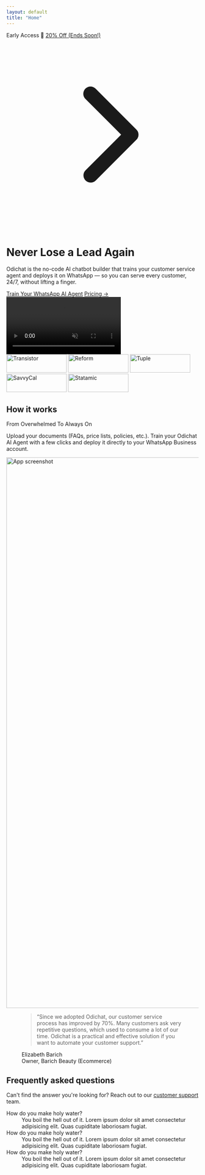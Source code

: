 ```yaml
---
layout: default
title: "Home"
---
```

<!-- ************************* -->
<!-- Hero -->
<!-- ************************* -->
<div class="">
  <div class="relative isolate pt-1">
    <div class="mx-auto max-w-7xl px-6 py-8 sm:py-24 lg:flex lg:items-center lg:gap-x-10 lg:px-8">
      <div class="mx-auto max-w-2xl lg:mx-0 lg:flex-auto">
        <div class="flex">
          <div class="relative flex items-center gap-x-4 rounded-full bg-white px-4 py-1 text-sm/6 text-gray-600 ring-1 ring-gray-900/10 hover:ring-gray-900/20">
            <span class="font-semibold text-info bg-gradient-to-r from-gray-700 to-gray-500 inline-block text-transparent bg-clip-text bg-gradient-to-r from-gray-700 via-[#FF8F2D] to-gray-500">Early Access 🚀</span>
            <span class="h-4 w-px bg-gray-900/10" aria-hidden="true"></span>
            <a href="#" class="flex items-center gap-x-1">
              <span class="absolute inset-0" aria-hidden="true"></span>
              20% Off (Ends Soon!)
              <svg class="-mr-2 size-5 text-gray-400" viewBox="0 0 20 20" fill="currentColor" aria-hidden="true" data-slot="icon">
                <path fill-rule="evenodd" d="M8.22 5.22a.75.75 0 0 1 1.06 0l4.25 4.25a.75.75 0 0 1 0 1.06l-4.25 4.25a.75.75 0 0 1-1.06-1.06L11.94 10 8.22 6.28a.75.75 0 0 1 0-1.06Z" clip-rule="evenodd" />
              </svg>
            </a>
          </div>
        </div>
        <h1 class="mt-10 text-5xl font-semibold tracking-tight text-pretty text-base-content sm:text-7xl ">Never Lose a Lead Again</h1>
        <p class="mt-8 text-lg font-medium text-pretty text-gray-500 sm:text-xl/8">Odichat is the no-code AI chatbot builder that trains your customer service agent and deploys it on WhatsApp — so you can serve every customer, 24/7, without lifting a finger.</p>
        <div class="mt-10 flex items-center gap-x-6">
          <a href="#" class="btn btn-primary">Train Your WhatsApp AI Agent</a>
          <a href="{{ "/pricing" | relative_url }}" class="text-sm/6 font-semibold text-base-content">Pricing <span aria-hidden="true">→</span></a>
        </div>
      </div>
      <div class="mt-16 sm:mt-24 lg:mt-0 lg:flex-1 flex items-center justify-center max-w-[366px]">
        <video 
          class="w-full h-full object-cover rounded-4xl border-8 border-base-content"
          autoplay 
          loop 
          muted 
          playsinline
        >
          <source src="https://conversalo.nyc3.cdn.digitaloceanspaces.com/katys_hero_demo.mp4" type="video/mp4">
          Your browser does not support the video tag.
        </video>
      </div>
    </div>
  </div>
</div>



<!-- ************************* -->
<!-- Logos -->
<!-- ************************* -->
<div class="bg-white py-24 sm:py-32">
  <div class="mx-auto max-w-7xl px-6 lg:px-8">
    <div class="mx-auto grid max-w-lg grid-cols-4 items-center gap-x-8 gap-y-12 sm:max-w-xl sm:grid-cols-6 sm:gap-x-10 sm:gap-y-14 lg:mx-0 lg:max-w-none lg:grid-cols-5">
      <img class="col-span-2 max-h-12 w-full object-contain lg:col-span-1" src="https://conversalo.nyc3.cdn.digitaloceanspaces.com/el_barich_2.png" alt="Transistor" width="158" height="48">
      <img class="col-span-2 max-h-12 w-full object-contain lg:col-span-1" src="https://tailwindcss.com/plus-assets/img/logos/158x48/reform-logo-gray-900.svg" alt="Reform" width="158" height="48">
      <img class="col-span-2 max-h-12 w-full object-contain lg:col-span-1" src="https://tailwindcss.com/plus-assets/img/logos/158x48/tuple-logo-gray-900.svg" alt="Tuple" width="158" height="48">
      <img class="col-span-2 max-h-12 w-full object-contain sm:col-start-2 lg:col-span-1" src="https://tailwindcss.com/plus-assets/img/logos/158x48/savvycal-logo-gray-900.svg" alt="SavvyCal" width="158" height="48">
      <img class="col-span-2 col-start-2 max-h-12 w-full object-contain sm:col-start-auto lg:col-span-1" src="https://tailwindcss.com/plus-assets/img/logos/158x48/statamic-logo-gray-900.svg" alt="Statamic" width="158" height="48">
    </div>
  </div>
</div>

<!-- ************************* -->
<!-- Problem / Pain Section -->
<!-- ************************* -->
<!-- <div class="overflow-hidden bg-white py-24 sm:py-32">
  <div class="mx-auto max-w-7xl px-6 lg:px-8">
    <div class="mx-auto grid max-w-2xl grid-cols-1 gap-x-8 gap-y-16 sm:gap-y-20 lg:mx-0 lg:max-w-none lg:grid-cols-2">
      <div class="lg:ml-auto lg:pt-4 lg:pl-4">
        <div class="lg:max-w-lg">
          <h2 class="text-base/7 font-semibold bg-gradient-to-r from-gray-700 via-[#E15C29] to-gray-500 inline-block text-transparent bg-clip-text">It's not your fault</h2>
          <p class="mt-2 text-4xl font-semibold tracking-tight text-pretty text-base-content sm:text-5xl">You're not ignoring your customers. You're overwhelmed.</p>
          <p class="mt-6 text-lg/8 text-base-content">When you're running a business, every message matters — but answering hundreds of repetitive customer questions every day? Impossible.</p>
          <p class="mt-6 text-lg/8 text-base-content">Limited time, limited staff, and the stress of managing it all means valuable leads slip away. It's not your fault. Until now, there was no easy way to stay on top without burning yourself out.</p>
        </div>
      </div>
      <div class="flex items-start justify-end lg:order-first">
        <img src="https://tailwindcss.com/plus-assets/img/component-images/dark-project-app-screenshot.png" alt="Product screenshot" class="w-[48rem] max-w-none rounded-xl shadow-xl ring-1 ring-gray-400/10 sm:w-[57rem]" width="2432" height="1442">
      </div>
    </div>
  </div>
</div> -->

<!-- ************************* -->
<!-- Value Proposition / Solution Section -->
<!-- ************************* -->
<!-- <div class="overflow-hidden bg-white py-24 sm:py-32">
  <div class="mx-auto max-w-7xl px-6 lg:px-8">
    <div class="mx-auto grid max-w-2xl grid-cols-1 gap-x-8 gap-y-16 sm:gap-y-20 lg:mx-0 lg:max-w-none lg:grid-cols-2">
      <div class="lg:pt-4 lg:pr-8">
        <div class="lg:max-w-lg">
          <h2 class="text-base/7 font-semibold text-info bg-gradient-to-r from-gray-700 to-gray-500 inline-block text-transparent bg-clip-text bg-gradient-to-r from-gray-700 via-[#027F94] to-gray-500">Let us handle it</h2>
          <p class="mt-2 text-4xl font-semibold tracking-tight text-pretty text-base-content sm:text-5xl">Win every customer conversation (automatically)</p>
          <p class="mt-6 text-lg/8 text-gray-600">Odichat lets you easily create an AI-powered customer service agent, trained on your documents (FAQs, service policies, catalogs) — and launches it directly inside WhatsApp.</p>
          <dl class="mt-10 max-w-xl space-y-8 text-base/7 text-gray-600 lg:max-w-none">
            <div class="relative pl-9">
              <dt class="inline font-semibold text-base-content">
                <svg xmlns="http://www.w3.org/2000/svg" class="absolute top-1 left-1 size-5 text-info" fill="none" viewBox="0 0 24 24" stroke-width="1.5" stroke="currentColor" data-slot="icon">
                  <path stroke-linecap="round" stroke-linejoin="round" d="M12 6v6h4.5m4.5 0a9 9 0 1 1-18 0 9 9 0 0 1 18 0Z" />
                </svg>
                24/7 Replies
              </dt>
              <dd class="inline">Never miss a lead again, even after business hours.</dd>
            </div>
            <div class="relative pl-9">
              <dt class="inline font-semibold text-base-content">
                <svg xmlns="http://www.w3.org/2000/svg" fill="none" viewBox="0 0 24 24" stroke-width="1.5" stroke="currentColor" class="absolute top-1 left-1 size-5 text-info">
                  <path stroke-linecap="round" stroke-linejoin="round" d="m3.75 13.5 10.5-11.25L12 10.5h8.25L9.75 21.75 12 13.5H3.75Z" />
                </svg>
                Instant Answers.
              </dt>
              <dd class="inline">Respond to customer questions in seconds, without lifting a finger.</dd>
            </div>
            <div class="relative pl-9">
              <dt class="inline font-semibold text-base-content">
                <svg xmlns="http://www.w3.org/2000/svg" fill="none" viewBox="0 0 24 24" stroke-width="1.5" stroke="currentColor" class="absolute top-1 left-1 size-5 text-info">
                  <path stroke-linecap="round" stroke-linejoin="round" d="M8.625 12a.375.375 0 1 1-.75 0 .375.375 0 0 1 .75 0Zm0 0H8.25m4.125 0a.375.375 0 1 1-.75 0 .375.375 0 0 1 .75 0Zm0 0H12m4.125 0a.375.375 0 1 1-.75 0 .375.375 0 0 1 .75 0Zm0 0h-.375M21 12c0 4.556-4.03 8.25-9 8.25a9.764 9.764 0 0 1-2.555-.337A5.972 5.972 0 0 1 5.41 20.97a5.969 5.969 0 0 1-.474-.065 4.48 4.48 0 0 0 .978-2.025c.09-.457-.133-.901-.467-1.226C3.93 16.178 3 14.189 3 12c0-4.556 4.03-8.25 9-8.25s9 3.694 9 8.25Z" />
                </svg>
                WhatsApp Native.
              </dt>
              <dd class="inline">Your AI agent speaks where your customers are most comfortable.</dd>
            </div>
          </dl>
          <p class="mt-6 text-lg/8 text-gray-600">
            No code. No stress. Just more closed sales, happier clients, and more hours back in your day.
          </p>
        </div>
      </div>
      <img src="https://tailwindcss.com/plus-assets/img/component-images/dark-project-app-screenshot.png" alt="Product screenshot" class="w-[48rem] max-w-none rounded-xl shadow-xl ring-1 ring-gray-400/10 sm:w-[57rem] md:-ml-4 lg:-ml-0" width="2432" height="1442">
    </div>
  </div>
</div> -->


<!-- ************************* -->
<!-- How It Works -->
<!-- ************************* -->
<div class="bg-white py-24 sm:py-32">
  <div class="mx-auto max-w-7xl px-6 lg:px-8">
    <div class="mx-auto max-w-2xl sm:text-center">
      <h2 class="text-base/7 font-semibold text-info bg-gradient-to-r from-gray-700 to-gray-500 inline-block text-transparent bg-clip-text bg-gradient-to-r from-gray-700 to-gray-500">How it works</h2>
      <p class="mt-2 text-4xl font-semibold tracking-tight text-pretty text-base-content sm:text-5xl sm:text-balance">From Overwhelmed To Always On</p>
      <p class="mt-6 text-lg/8 text-gray-600">Upload your documents (FAQs, price lists, policies, etc.). Train your Odichat AI Agent with a few clicks and deploy it directly to your WhatsApp Business account.</p>
    </div>
  </div>
  <div class="relative overflow-hidden pt-16">
    <div class="mx-auto max-w-7xl px-6 lg:px-8">
      <img src="https://odisea.nyc3.cdn.digitaloceanspaces.com/assets/screenshot_playground.jpeg" alt="App screenshot" class="mb-[-12%] rounded-xl shadow-2xl ring-1 ring-gray-900/10" width="2432" height="1442">
      <div class="relative" aria-hidden="true">
        <div class="absolute -inset-x-20 bottom-0 bg-linear-to-t from-white pt-[7%]"></div>
      </div>
    </div>
  </div>
</div>


<!-- ************************* -->
<!-- Testimonials -->
<!-- ************************* -->
<div class="bg-white py-16 sm:py-24">
  <div class="mx-auto max-w-7xl sm:px-6 lg:px-8">
    <div class="relative overflow-hidden bg-gray-900 px-6 py-20 shadow-xl sm:rounded-3xl sm:px-10 sm:py-24 md:px-12 lg:px-20">
      <img class="absolute inset-0 size-full object-cover brightness-150 saturate-0" src="https://images.unsplash.com/photo-1601381718415-a05fb0a261f3?ixid=MXwxMjA3fDB8MHxwcm9maWxlLXBhZ2V8ODl8fHxlbnwwfHx8&ixlib=rb-1.2.1&auto=format&fit=crop&w=1216&q=80" alt="">
      <div class="absolute inset-0 bg-gray-900/90 mix-blend-multiply"></div>
      <div class="absolute -top-56 -left-80 transform-gpu blur-3xl" aria-hidden="true">
        <div class="aspect-1097/845 w-[68.5625rem] bg-linear-to-r from-primary to-secondary opacity-[0.45]" style="clip-path: polygon(74.1% 44.1%, 100% 61.6%, 97.5% 26.9%, 85.5% 0.1%, 80.7% 2%, 72.5% 32.5%, 60.2% 62.4%, 52.4% 68.1%, 47.5% 58.3%, 45.2% 34.5%, 27.5% 76.7%, 0.1% 64.9%, 17.9% 100%, 27.6% 76.8%, 76.1% 97.7%, 74.1% 44.1%)"></div>
      </div>
      <div class="hidden md:absolute md:bottom-16 md:left-[50rem] md:block md:transform-gpu md:blur-3xl" aria-hidden="true">
        <div class="aspect-1097/845 w-[68.5625rem] bg-linear-to-r from-[#ff4694] to-[#776fff] opacity-25" style="clip-path: polygon(74.1% 44.1%, 100% 61.6%, 97.5% 26.9%, 85.5% 0.1%, 80.7% 2%, 72.5% 32.5%, 60.2% 62.4%, 52.4% 68.1%, 47.5% 58.3%, 45.2% 34.5%, 27.5% 76.7%, 0.1% 64.9%, 17.9% 100%, 27.6% 76.8%, 76.1% 97.7%, 74.1% 44.1%)"></div>
      </div>
      <div class="relative mx-auto max-w-2xl lg:mx-0">
        <img class="h-12 w-auto" src="https://tailwindcss.com/plus-assets/img/logos/workcation-logo-white.svg" alt="">
        <figure>
          <blockquote class="mt-6 text-lg font-semibold text-white sm:text-xl/8">
            <p>“Since we adopted Odichat, our customer service process has improved by 70%. Many customers ask very repetitive questions, which used to consume a lot of our time. Odichat is a practical and effective solution if you want to automate your customer support.”</p>
          </blockquote>
          <figcaption class="mt-6 text-base text-white">
            <div class="font-semibold">Elizabeth Barich</div>
            <div class="mt-1">Owner, Barich Beauty (Ecommerce)</div>
          </figcaption>
        </figure>
      </div>
    </div>
  </div>
</div>

<!-- ************************* -->
<!-- FAQs -->
<!-- ************************* -->
<div class="bg-white">
  <div class="mx-auto max-w-7xl px-6 py-24 sm:pt-32 lg:px-8 lg:py-40">
    <div class="lg:grid lg:grid-cols-12 lg:gap-8">
      <div class="lg:col-span-5">
        <h2 class="text-3xl font-semibold tracking-tight text-pretty text-base-content sm:text-4xl">Frequently asked questions</h2>
        <p class="mt-4 text-base/7 text-pretty text-gray-600">Can't find the answer you're looking for? Reach out to our <a href="#" class="font-semibold text-info hover:text-info/60">customer support</a> team.</p>
      </div>
      <div class="mt-10 lg:col-span-7 lg:mt-0">
        <dl class="space-y-10">
          <div>
            <dt class="text-base/7 font-semibold text-base-content">How do you make holy water?</dt>
            <dd class="mt-2 text-base/7 text-gray-600">You boil the hell out of it. Lorem ipsum dolor sit amet consectetur adipisicing elit. Quas cupiditate laboriosam fugiat.</dd>
          </div>
          <div>
            <dt class="text-base/7 font-semibold text-base-content">How do you make holy water?</dt>
            <dd class="mt-2 text-base/7 text-gray-600">You boil the hell out of it. Lorem ipsum dolor sit amet consectetur adipisicing elit. Quas cupiditate laboriosam fugiat.</dd>
          </div>
          <div>
            <dt class="text-base/7 font-semibold text-base-content">How do you make holy water?</dt>
            <dd class="mt-2 text-base/7 text-gray-600">You boil the hell out of it. Lorem ipsum dolor sit amet consectetur adipisicing elit. Quas cupiditate laboriosam fugiat.</dd>
          </div>
        </dl>
      </div>
    </div>
  </div>
</div>
